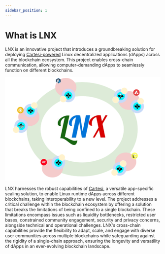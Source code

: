 ```yaml
---
sidebar_position: 1
---
```


# What is LNX

LNX is an innovative project that introduces a groundbreaking solution for deploying [Cartesi-powered](https://cartesi.io/) Linux  decentralized applications (dApps) across all the blockchain ecosystem. This project enables cross-chain communication, allowing computer-demanding dApps to seamlessly function on different blockchains.

![Concept](../static/img/LNX-concept.png)

LNX harnesses the robust capabilities of [Cartesi](https://cartesi.io/), a versatile app-specific scaling solution, to enable Linux runtime dApps across different blockchains, taking interoperability to a new level. The project addresses a critical challenge within the blockchain ecosystem by offering a solution that breaks the limitations of being confined to a single blockchain. These limitations encompass issues such as liquidity bottlenecks, restricted user bases, constrained community engagement, security and privacy concerns, alongside technical and operational challenges. LNX's cross-chain capabilities provide the flexibility to adapt, scale, and engage with diverse user communities across multiple blockchains while safeguarding against the rigidity of a single-chain approach, ensuring the longevity and versatility of dApps in an ever-evolving blockchain landscape.